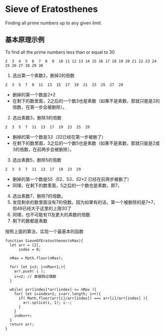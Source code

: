 # Sieve of Eratosthenes
Finding all prime numbers up to any given limit.

## 基本原理示例
  To find all the prime numbers less than or equal to 30
  ```
  2  3  4  5  6  7  8  9  10 11 12 13 14 15 16 17 18 19 20 21 22 23 24 25 26 27 28 29 30
  ```
1. 选出第一个素数2，删掉2的倍数
  ```
  2  3  5  7  9  11  13  15  17  19  21  23  25  27  29
  ```
  * 删掉的第一个数是2*2
  * 在剩下的数里面，2之后的一个数3也是素数（如果不是素数，那就只能是2的倍数，在第一步会被删除）。
2. 选出素数3，删除3的倍数
  ```
  2  3  5  7  11  13  17  19  23  25  29
  ```
  * 删掉的第一个数是3*3（3*2已经在第一步被删了）
  * 在剩下的数里面，3之后的一个数5也是素数（如果不是素数，那就只能是2或3的倍数，在前两步会被删除）。
3. 选出素数5，删除5的倍数
  ```
  2  3  5  7  11  13  17  19  23  29
  ```
  * 删掉的第一个数是5*5（5*2、5*3、5*2*2 已经在前两步被删了）
  * 同理，在剩下的数里面，5之后的一个数也是素数，即7。
4. 选出素数7，删除7的倍数。
5. 发现剩余的数里面没有7的倍数。因为如果有的话，第一个被删除的是7*7，但49已经大于这里的上限30了
6. 同理，也不可能有11及更大的素数的倍数
7. 剩下的数都是素数  

按照上面的算法，实现一个最基本的函数
```
function SieveOfEratosthenes(nMax){
  let arr = [2],
      index = 0;

  nMax = Math.floor(nMax);

  for( let i=3; i<nMax+1;){
    arr.push( i );
    i+=2; // 直接跳过偶数
  }

  while( arr[index]*arr[index] <= nMax ){
    for( let i=index+1; i<arr.length; i++){
      if( Math.floor(arr[i]/arr[index]) === arr[i]/arr[index] ){
        arr.splice(i, 1); i--;
      }
    }
    index++;
  }
  return arr;
}
```
